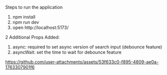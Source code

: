 Steps to run the application

1. npm install
2. npm run dev
3. open http://localhost:5173/

2 Additional Props Added:
  1. async: required to set async version of search input (debounce feature)
  2. asyncWait: set the time to wait for debounce feature





https://github.com/user-attachments/assets/53f633c0-f895-4809-ae0a-1763307901f6

